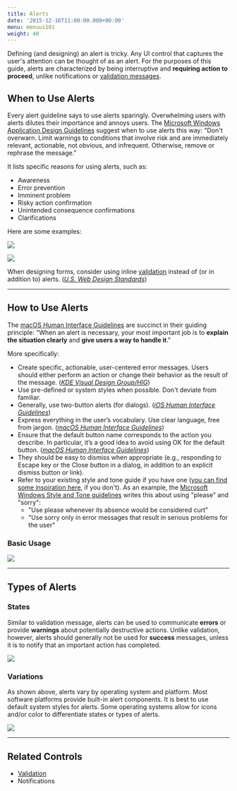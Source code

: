 ```yaml
---
title: Alerts
date: '2015-12-16T11:00:00.000+00:00'
menu: menuui101
weight: 40
---
```


Defining (and designing) an alert is tricky. Any UI control that captures the user's attention can be thought of as an alert. For the purposes of this guide, alerts are characterized by being interruptive and **requiring action to proceed**, unlike notifications or [validation messages](../validation/). 

## When to Use Alerts

Every alert guideline says to use alerts sparingly. Overwhelming users with alerts dilutes their importance and annoys users. The [Microsoft Windows Application Design Guidelines](https://msdn.microsoft.com/en-us/library/windows/desktop/dn742473(v=vs.85).aspx) suggest when to use alerts this way: "Don't overwarn. Limit warnings to conditions that involve risk and are immediately relevant, actionable, not obvious, and infrequent. Otherwise, remove or rephrase the message."

It lists specific reasons for using alerts, such as:

* Awareness
* Error prevention
* Imminent problem
* Risky action confirmation
* Unintended consequence confirmations
* Clarifications

Here are some examples:

![](//media.balsamiq.com/img/support/tutorials/ui101/ios-alert.png)

![](//media.balsamiq.com/img/support/tutorials/ui101/windows-alert.png)

When designing forms, consider using inline [validation](../validation/) instead of (or in addition to) alerts. ([*U.S. Web Design Standards*](https://standards.usa.gov/components/alerts/))

---

## How to Use Alerts

The [macOS Human Interface Guidelines](https://developer.apple.com/macos/human-interface-guidelines/windows-and-views/alerts/) are succinct in their guiding principle: "When an alert is necessary, your most important job is to **explain the situation clearly** and **give users a way to handle it**."

More specifically:

* Create specific, actionable, user-centered error messages. Users should either perform an action or change their behavior as the result of the message. ([*KDE Visual Design Group/HIG*](https://community.kde.org/KDE_Visual_Design_Group/HIG/Messages))
* Use pre-defined or system styles when possible. Don't deviate from familiar.
* Generally, use two-button alerts (for dialogs). ([*iOS Human Interface Guidelines*](https://developer.apple.com/ios/human-interface-guidelines/ui-views/alerts/))
* Express everything in the user’s vocabulary. Use clear language, free from jargon. ([*macOS Human Interface Guidelines*](https://developer.apple.com/macos/human-interface-guidelines/windows-and-views/alerts/))
* Ensure that the default button name corresponds to the action you describe. In particular, it’s a good idea to avoid using OK for the default button. ([*macOS Human Interface Guidelines*](https://developer.apple.com/macos/human-interface-guidelines/windows-and-views/alerts/))
* They should be easy to dismiss when appropriate (e.g., responding to Escape key or the Close button in a dialog, in addition to an explicit dismiss button or link).
* Refer to your existing style and tone guide if you have one ([you can find some inspiration here](http://voiceandtoneguides.webflow.io/), if you don't). As an example, the [Microsoft Windows Style and Tone guidelines](https://msdn.microsoft.com/en-us/library/windows/desktop/dn742477.aspx) writes this about using "please" and "sorry": 
	* "Use please whenever its absence would be considered curt"
	* "Use sorry only in error messages that result in serious problems for the user"

### Basic Usage

![](//media.balsamiq.com/img/support/tutorials/ui101/alerts.png)


---

## Types of Alerts

### States

Similar to validation message, alerts can be used to communicate **errors** or provide **warnings** about potentially destructive actions. Unlike validation, however, alerts should generally not be used for **success** messages, unless it is to notify that an important action has completed.

![](//media.balsamiq.com/img/support/tutorials/ui101/alert-states.png)

### Variations

As shown above, alerts vary by operating system and platform. Most software platforms provide built-in alert components. It is best to use default system styles for alerts. Some operating systems allow for icons and/or color to differentiate states or types of alerts.

![](//media.balsamiq.com/img/support/tutorials/ui101/alert-variations.png)

---

## Related Controls 

* [Validation](../validation/)
* Notifications
